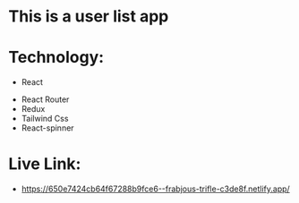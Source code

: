 # This is a user list app

# Technology:

- React

* React Router
* Redux
* Tailwind Css
* React-spinner

# Live Link:

- https://650e7424cb64f67288b9fce6--frabjous-trifle-c3de8f.netlify.app/
